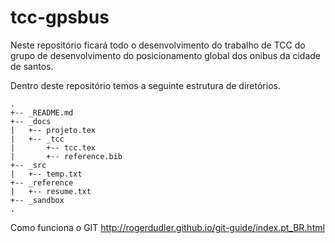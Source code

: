 # tcc-gpsbus
Neste repositório ficará todo o desenvolvimento do trabalho de TCC do grupo de desenvolvimento do posicionamento global dos onibus da cidade de santos. 

Dentro deste repositório temos a seguinte estrutura de diretórios.

```
.
+-- _README.md
+-- _docs
|   +-- projeto.tex
|   +-- _tcc
|       +-- tcc.tex
|       +-- reference.bib
+-- _src
|   +-- temp.txt
+-- _reference
|   +-- resume.txt
+-- _sandbox
.
```
Como funciona o GIT
http://rogerdudler.github.io/git-guide/index.pt_BR.html
